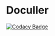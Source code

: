 # Doculler
[![Codacy Badge](https://api.codacy.com/project/badge/Grade/1bdcd11b125a4bc0b0c2839a196d676b)](https://app.codacy.com/gh/GabrSobral/Doculler?utm_source=github.com&utm_medium=referral&utm_content=GabrSobral/Doculler&utm_campaign=Badge_Grade_Settings)
